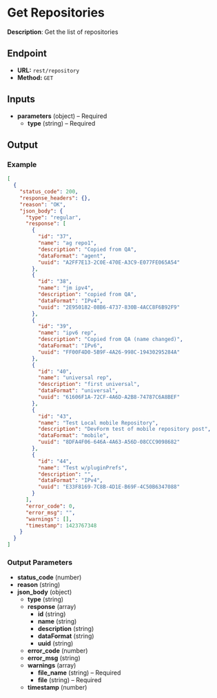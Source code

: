 # Get Repositories

**Description**: Get the list of repositories

## Endpoint

- **URL:** `rest/repository`
- **Method:** `GET`
## Inputs

- **parameters** (object) – Required
  - **type** (string) – Required
## Output

### Example

```json
[
  {
    "status_code": 200,
    "response_headers": {},
    "reason": "OK",
    "json_body": {
      "type": "regular",
      "response": [
        {
          "id": "37",
          "name": "ag repo1",
          "description": "Copied from QA",
          "dataFormat": "agent",
          "uuid": "A2FF7E13-2C0E-470E-A3C9-E077FE065A54"
        },
        {
          "id": "38",
          "name": "jm ipv4",
          "description": "copied from QA",
          "dataFormat": "IPv4",
          "uuid": "2E950182-08B6-4737-830B-4ACC8F6B92F9"
        },
        {
          "id": "39",
          "name": "ipv6 rep",
          "description": "Copied from QA (name changed)",
          "dataFormat": "IPv6",
          "uuid": "FF00F4D0-5B9F-4A26-998C-19430295284A"
        },
        {
          "id": "40",
          "name": "universal rep",
          "description": "first universal",
          "dataFormat": "universal",
          "uuid": "61606F1A-72CF-4A6D-A2B8-74787C6A8BEF"
        },
        {
          "id": "43",
          "name": "Test Local mobile Repository",
          "description": "DevForm test of mobile repository post",
          "dataFormat": "mobile",
          "uuid": "8DFA4F06-646A-4A63-A56D-08CCC9098682"
        },
        {
          "id": "44",
          "name": "Test w/pluginPrefs",
          "description": "",
          "dataFormat": "IPv4",
          "uuid": "E33F8169-7C8B-4D1E-B69F-4C50B6347088"
        }
      ],
      "error_code": 0,
      "error_msg": "",
      "warnings": [],
      "timestamp": 1423767348
    }
  }
]
```
### Output Parameters

- **status_code** (number)
- **reason** (string)
- **json_body** (object)
  - **type** (string)
  - **response** (array)
    - **id** (string)
    - **name** (string)
    - **description** (string)
    - **dataFormat** (string)
    - **uuid** (string)
  - **error_code** (number)
  - **error_msg** (string)
  - **warnings** (array)
    - **file_name** (string) – Required
    - **file** (string) – Required
  - **timestamp** (number)